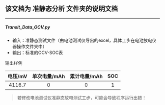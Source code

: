 ## 该文档为 准静态分析 文件夹的说明文档
***
##### Transit_Data_OCV.py
- 输入：准静态测试文件（由电池测试仪导出的excel，具体工步在电池放电仪器操作文件夹中）
- 输出：标准的OCV-SOC表

输出样例

 | 电压/mV | 单次电量/mAh | 累计电量/mAh | SOC |
 |:-------:|:-----------:|:-----------:|:---:|
 | 4116.7  |      0      |      0      |  1  |

>若修改电池测试仪准静态放电测试工步，可能会导致程序运行出错！
